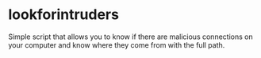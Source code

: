 # lookforintruders
Simple script that allows you to know if there are malicious connections on your computer and know where they come from with the full path.
